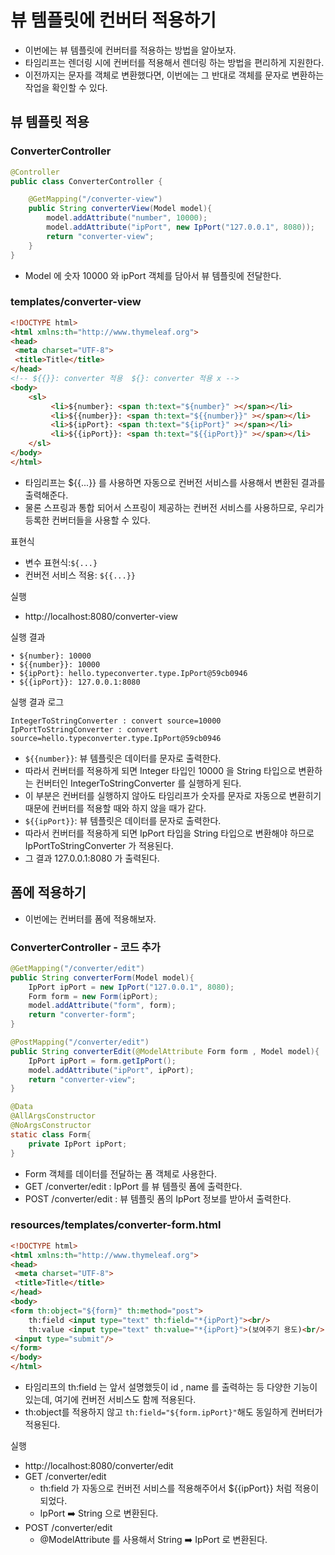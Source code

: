 
# 뷰 템플릿에 컨버터 적용하기

- 이번에는 뷰 템플릿에 컨버터를 적용하는 방법을 알아보자.
- 타임리프는 렌더링 시에 컨버터를 적용해서 렌더링 하는 방법을 편리하게 지원한다.
- 이전까지는 문자를 객체로 변환했다면, 이번에는 그 반대로 객체를 문자로 변환하는 작업을 확인할 수 있다.

## 뷰 템플릿 적용 

### ConverterController

```java
@Controller
public class ConverterController {

    @GetMapping("/converter-view")
    public String converterView(Model model){
        model.addAttribute("number", 10000);
        model.addAttribute("ipPort", new IpPort("127.0.0.1", 8080));
        return "converter-view";
    }
}
```
- Model 에 숫자 10000 와 ipPort 객체를 담아서 뷰 템플릿에 전달한다.

### templates/converter-view

```html
<!DOCTYPE html>
<html xmlns:th="http://www.thymeleaf.org">
<head>
 <meta charset="UTF-8">
 <title>Title</title>
</head>
<!-- ${{}}: converter 적용  ${}: converter 적용 x -->
<body>
    <sl>
         <li>${number}: <span th:text="${number}" ></span></li>
         <li>${{number}}: <span th:text="${{number}}" ></span></li>
         <li>${ipPort}: <span th:text="${ipPort}" ></span></li>
         <li>${{ipPort}}: <span th:text="${{ipPort}}" ></span></li>
    </sl>
</body>
</html>
```
- 타임리프는 ${{...}} 를 사용하면 자동으로 컨버전 서비스를 사용해서 변환된 결과를 출력해준다. 
- 물론 스프링과 통합 되어서 스프링이 제공하는 컨버전 서비스를 사용하므로, 우리가 등록한 컨버터들을 사용할 수 있다.

표현식
- 변수 표현식:```${...}```
- 컨버전 서비스 적용: ```${{...}}```

실행
- http://localhost:8080/converter-view

실행 결과
```text
• ${number}: 10000
• ${{number}}: 10000
• ${ipPort}: hello.typeconverter.type.IpPort@59cb0946
• ${{ipPort}}: 127.0.0.1:8080
```

실행 결과 로그
```text
IntegerToStringConverter : convert source=10000
IpPortToStringConverter : convert 
source=hello.typeconverter.type.IpPort@59cb0946
```

- ``${{number}}``: 뷰 템플릿은 데이터를 문자로 출력한다.
- 따라서 컨버터를 적용하게 되면 Integer 타입인 10000 을 String 타입으로 변환하는 컨버터인 
  IntegerToStringConverter 를 실행하게 된다.
- 이 부분은 컨버터를 실행하지 않아도 타임리프가 숫자를 문자로 자동으로 변환히기 때문에 컨버터를 적용할 때와 
  하지 않을 때가 같다.
- ```${{ipPort}}```: 뷰 템플릿은 데이터를 문자로 출력한다.
- 따라서 컨버터를 적용하게 되면 IpPort 타입을 String 타입으로 변환해야 하므로 IpPortToStringConverter 가 적용된다.
- 그 결과 127.0.0.1:8080 가 출력된다.

## 폼에 적용하기

- 이번에는 컨버터를 폼에 적용해보자.

### ConverterController - 코드 추가
```java
@GetMapping("/converter/edit")
public String converterForm(Model model){
    IpPort ipPort = new IpPort("127.0.0.1", 8080);
    Form form = new Form(ipPort);
    model.addAttribute("form", form);
    return "converter-form";
}

@PostMapping("/converter/edit")
public String converterEdit(@ModelAttribute Form form , Model model){
    IpPort ipPort = form.getIpPort();
    model.addAttribute("ipPort", ipPort);
    return "converter-view";
}

@Data
@AllArgsConstructor
@NoArgsConstructor
static class Form{
    private IpPort ipPort;
}
```

- Form 객체를 데이터를 전달하는 폼 객체로 사용한다.
- GET /converter/edit : IpPort 를 뷰 템플릿 폼에 출력한다.
- POST /converter/edit : 뷰 템플릿 폼의 IpPort 정보를 받아서 출력한다.

### resources/templates/converter-form.html
```html
<!DOCTYPE html>
<html xmlns:th="http://www.thymeleaf.org">
<head>
 <meta charset="UTF-8">
 <title>Title</title>
</head>
<body>
<form th:object="${form}" th:method="post">
    th:field <input type="text" th:field="*{ipPort}"><br/>
    th:value <input type="text" th:value="*{ipPort}">(보여주기 용도)<br/>
 <input type="submit"/>
</form>
</body>
</html>
```
- 타임리프의 th:field 는 앞서 설명했듯이 id , name 를 출력하는 등 다양한 기능이 있는데, 
  여기에 컨버전 서비스도 함께 적용된다.
- th:object를 적용하지 않고 ```th:field="${form.ipPort}"```해도 동일하게 컨버터가 적용된다.

실행
- http://localhost:8080/converter/edit
- GET /converter/edit
  - th:field 가 자동으로 컨버전 서비스를 적용해주어서 ${{ipPort}} 처럼 적용이 되었다. 
  - IpPort ➡️ String 으로 변환된다.
- POST /converter/edit
  - @ModelAttribute 를 사용해서 String ➡️ IpPort 로 변환된다.






